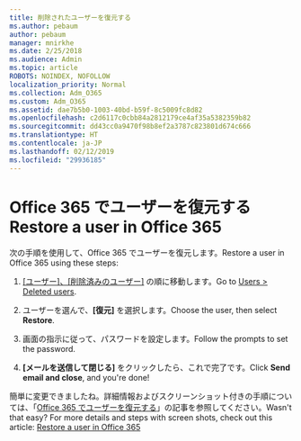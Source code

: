 ```yaml
---
title: 削除されたユーザーを復元する
ms.author: pebaum
author: pebaum
manager: mnirkhe
ms.date: 2/25/2018
ms.audience: Admin
ms.topic: article
ROBOTS: NOINDEX, NOFOLLOW
localization_priority: Normal
ms.collection: Adm_O365
ms.custom: Adm_O365
ms.assetid: dae7b5b0-1003-40bd-b59f-8c5009fc8d82
ms.openlocfilehash: c2d6117c0cbb84a2812179ce4af35a5382359b82
ms.sourcegitcommit: dd43cc0a9470f98b8ef2a3787c823801d674c666
ms.translationtype: HT
ms.contentlocale: ja-JP
ms.lasthandoff: 02/12/2019
ms.locfileid: "29936185"
---
```

# <a name="restore-a-user-in-office-365"></a><span data-ttu-id="276a4-102">Office 365 でユーザーを復元する</span><span class="sxs-lookup"><span data-stu-id="276a4-102">Restore a user in Office 365</span></span>

<span data-ttu-id="276a4-103">次の手順を使用して、Office 365 でユーザーを復元します。</span><span class="sxs-lookup"><span data-stu-id="276a4-103">Restore a user in Office 365 using these steps:</span></span>
  
1. <span data-ttu-id="276a4-104">[[ユーザー]、[削除済みのユーザー]](https://admin.microsoft.com/adminportal/home#/deletedusers) の順に移動します。</span><span class="sxs-lookup"><span data-stu-id="276a4-104">Go to [Users \> Deleted users](https://admin.microsoft.com/adminportal/home#/deletedusers).</span></span>
    
2. <span data-ttu-id="276a4-105">ユーザーを選んで、**[復元]** を選択します。</span><span class="sxs-lookup"><span data-stu-id="276a4-105">Choose the user, then select **Restore**.</span></span>
    
3. <span data-ttu-id="276a4-106">画面の指示に従って、パスワードを設定します。</span><span class="sxs-lookup"><span data-stu-id="276a4-106">Follow the prompts to set the password.</span></span>
    
4. <span data-ttu-id="276a4-107">**[メールを送信して閉じる]** をクリックしたら、これで完了です。</span><span class="sxs-lookup"><span data-stu-id="276a4-107">Click **Send email and close**, and you're done!</span></span>
    
<span data-ttu-id="276a4-p101">簡単に変更できましたね。詳細情報およびスクリーンショット付きの手順については、「[Office 365 でユーザーを復元する](https://support.office.com/article/Restore-a-user-in-Office-365-2c261e42-5dd1-48b0-845f-2a016d29cfc1.aspx)」の記事を参照してください。</span><span class="sxs-lookup"><span data-stu-id="276a4-p101">Wasn't that easy? For more details and steps with screen shots, check out this article: [Restore a user in Office 365](https://support.office.com/article/Restore-a-user-in-Office-365-2c261e42-5dd1-48b0-845f-2a016d29cfc1.aspx)</span></span>
  


